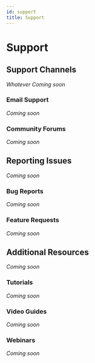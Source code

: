```yaml
---
id: support
title: Support
---
```


# Support

## Support Channels
_Whatever Coming soon_

### Email Support
_Coming soon_

### Community Forums
_Coming soon_

## Reporting Issues
_Coming soon_

### Bug Reports
_Coming soon_

### Feature Requests
_Coming soon_

## Additional Resources
_Coming soon_

### Tutorials
_Coming soon_

### Video Guides
_Coming soon_

### Webinars
_Coming soon_
